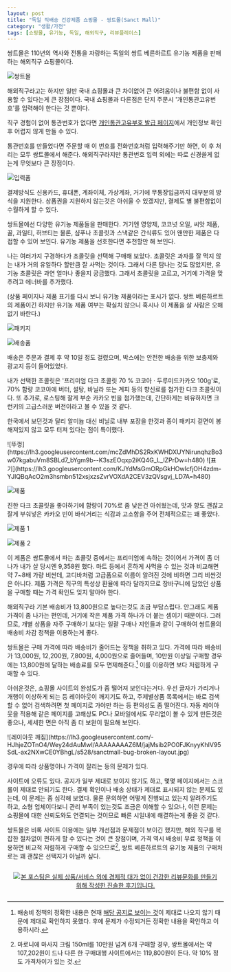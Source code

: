 ```yaml
---
layout: post
title: "독일 직배송 건강제품 쇼핑몰 - 쌍트몰(Sanct Mall)"
category: "생활/가전"
tags: [쇼핑몰, 유기농, 독일, 해외직구, 리뷰플레이스]
---
```


쌍트몰은 110년의 역사와 전통을 자랑하는 독일의 쌍트 베른하르트 유기농 제품을 판매하는 해외직구 쇼핑몰이다.

![쌍트몰](https://lh3.googleusercontent.com/-uQMRMSl6eLI/WeytpC_d6tI/AAAAAAAAZ4Y/BZQKvdll4wstOxBMt-shs20e0xtoy_c1wCE0YBhgL/s640/sanctmall-top.jpg)

해외직구라고는 하지만 일반 국내 쇼핑몰과 큰 차이없어
큰 어려움이나 불편함 없이 사용할 수 있다는게 큰 장점이다.
국내 쇼핑몰과 다른점은 단지 주문시 '개인통관고유번호'를 입력해야 한다는 것 뿐이다.

직구 경험이 없어 통관번호가 없다면 [개인통관고유부호 발급 페이지](https://unipass.customs.go.kr/csp/persIndex.do)에서
개인정보 확인 후 어렵지 않게 만들 수 있다.

통관번호를 만들었다면 주문할 때 이 번호를 전화번호처럼 입력해주기만 하면,
이 후 처리는 모두 쌍트몰에서 해준다.
해외직구라지만 통관번호 입력 외에는 따로 신경쓸게 없는게 무엇보다 큰 장점이다.

![입력폼](https://lh3.googleusercontent.com/-GyuuF8lQxEU/WeyvLFElfvI/AAAAAAAAZ5k/ivWejZQWR5gEbweLh4-a7zFFudtH08KQgCE0YBhgL/s640/sanctmall-sod_frm.png)

결제방식도 신용카드, 휴대폰, 계좌이체, 가상계좌, 거기에 무통장입금까지 대부분의 방식을 지원한다.
상품권을 지원하지 않는것은 아쉬울 수 있겠지만,
결제도 별 불편함없이 수월하게 할 수 있다.

쌍트몰에선 다양한 유기농 제품들을 판매한다.
거기엔 영양제, 코코넛 오일, 씨앗 제품, 꿀, 과일티, 허브티는 물론,
샴푸나 초콜릿과 스낵같은 간식류도 있어
왠만한 제품은 다 접할 수 있어 보인다.
유기농 제품을 선호한다면 추천할만 해 보인다.

나는 여러가지 구경하다가 초콜릿을 선택해 구매해 보았다.
초콜릿은 과자를 잘 먹지 않는 내가 거의 유일하다 할만큼 잘 사먹는 것이다.
그래서 다른 탐나는 것도 많았지만, 유기농 초콜릿은 과연 얼마나 좋을지 궁금했다.
그래서 초콜릿을 고르고, 거기에 가격을 맞추려고 에너바를 추가했다.

(상품 페이지나 제품 표기를 다시 보니 유기농 제품이라는 표시가 없다.
쌍트 베른하르트의 제품이긴 하지만 유기농 제품 여부는 확실치 않으니
혹시나 이 제품을 살 사람은 오해 없기 바란다.)

![패키지](https://lh3.googleusercontent.com/czYmXuZMhry0P628YNQVrUwfFSdwJe_k7Se9n0jbJgb-UfzlTM5ERlwGueRDg9EQ16y9lEV6LrHHiQ=s560)

![배송품](https://lh3.googleusercontent.com/6e-ey1FzVJ2b58o8Cc8FTLlbdPnwv6IGsQks2WD4ATZIM86-u4VW-dgx0DFRYO2WwHMNJQmCxUevMA=s560)

배송은 주문과 결제 후 약 10일 정도 걸렸으며,
박스에는 안전한 배송을 위한 보충제와 광고지 등이 들어있었다.

내가 선택한 초콜릿은 '프리미엄 다크 초콜릿 70 % 코코아 · 두루미드카카오 100g'로,
70% 함량 코코아에 버터, 설탕, 바닐라 또는 계피 등의 향신료를 첨가한 다크 초콜릿이다.
또 추가로, 로스팅해 잘게 부순 카카오 빈을 첨가했는데,
간단하게는 비유하자면 크런키의 고급스러운 버전이라고 볼 수 있을 것 같다.

한국에서 보던것과 달리 알미늄 대신 비닐로 내부 포장을 한것과
종이 패키지 겉면이 봉해져있지 않고 모두 터져 있다는 점이 특이했다.

<p class="center" markdown="1">
![뚜껑](https://lh3.googleusercontent.com/mcZdMhDS2RxKWHDXUYNirunqhzBo3w07kgabuVm8SBLd7_bYgm9b--K3szEOqxp2iKQ4G_L_lZPrDw=h480)
![표기](https://lh3.googleusercontent.com/KJYdMsGmORpGkHOwIcfjOH4zdm-YJlQBqAcO2m3hsmbn512xsjxzsZvrVOXdA2CEV3zQVsgvj_LD7A=h480)
</p>

![제품](https://lh3.googleusercontent.com/-4vl1RPXZ1UTmY4d7NFm6TLJmDlK5fFXVmrBjcGjr04pgd6V89-eLxOM2K75lptPn1r1OffqXG4QZA=s560)

진한 다크 초콜릿을 좋아하기에 함량이 70%로 좀 낮은건 아쉬웠는데,
맛과 향도 괜찮고
잘게 부숴넣은 카카오 빈이 바삭거리는 식감과 고소함을 주어
전체적으로는 꽤 좋았다.

![제품 1](https://lh3.googleusercontent.com/R28XxCjjmx9LLlMY7F_0HcL6KTONg3UW6jdzfjLvzy2p6xTbQ6EtM-5lgIE9Kg7240x-XDGfga0xhw=s560)

![제품 2](https://lh3.googleusercontent.com/iEWriNbICJcEdhrDaXg0P69WSlogU7XWJRGXoiAbZ1IeEyC0VaohvVY5KDlzjywNfJC7xn6ZB8E2-w=s560)

이 제품은 쌍트몰에서 파는 초콜릿 중에서는 프리미엄에 속하는 것이어서
가격이 좀 더 나가
내가 살 당시엔 9,358원 했다.
마트 등에서 흔하게 사먹을 수 있는 것과 비교해면 약 7~8배 가량 비싼데,
고디바처럼 고급품으로 이름이 알려진 것에 비하면 그리 비싼것은 아니다.
제품 가격은 직구의 특성상 환율에 따라 달라지므로
장바구니에 담았던 상품을 구매할 때는 가격 확인도 잊지 말아야 한다.

해외직구라 기본 배송비가 13,800원으로 높다는것도 조금 부담스럽다.
안그래도 제품 가격이 좀 나가는 편인데,
거기에 작은 제품 가격 하나가 더 붙는 셈이기 때문이다.
그러므로, 개별 상품을 자주 구매하기 보다는
일괄 구매나 지인들과 같이 구매하여
쌍트몰의 배송비 차감 정책을 이용하는게 좋다.

쌍트몰은 구매 가격에 따라 배송비가 줄어드는 정책을 취하고 있다.
가격에 따라 배송비가 13,000원, 12,200원, 7,800원, 4,000원으로 줄어들며,
10만원 이상일 구매할 경우에는 13,800원에 달하는 배송료를 모두 면제해준다.[^1]
이를 이용하면 보다 저렴하게 구매할 수 있다.

[^1]: 배송비 정책의 정확한 내용은 현재 [해당 공지로 보이는 것](http://www.sanctmall.com/bbs/board.php?bo_table=notice&wr_id=38&page=1)이 제대로 나오지 않기 때문에 제대로 확인하지 못했다. 후에 문제가 수정되거든 정확한 내용을 확인하고 이용하시라.

아쉬운것은, 쇼핑몰 사이트의 완성도가 좀 떨어져 보인다는거다.
우선 글자가 가리거나 개행이 이상하게 되는 등 레이아웃이 깨지기도 하고,
주제별상품 목록에서는 바로 검색할 수 없어
검색하려면 첫 페이지로 가야만 하는 등 편의성도 좀 떨어진다.
자동 레이아웃을 적용해 같은 페이지를 고해상도 PC나 모바일에서도 무리없이 볼 수 있게 만든것은 좋으나,
세세한 면은 아직 좀 더 보완이 필요해 보인다.

<div class="mediablock" markdown="1">
![레이아웃 깨짐](https://lh3.googleusercontent.com/-HJhjeZOTnO4/Wey24dAuMwI/AAAAAAAAZ6M/jajMsib2PO0FJKnyyKhIV95SdL-ax2NXwCE0YBhgL/s528/sanctmall-bug-broken-layout.jpg)
<p class="mediablock-caption">경우에 따라 상품명이나 가격이 잘리는 등의 문제가 있다.</p>
</div>

사이트에 오류도 있다.
공지가 일부 제대로 보이지 않기도 하고,
몇몇 페이지에서는 스크롤이 제대로 안되기도 한다.
결제 확인이나 배송 상태가 제대로 표시되지 않는 문제도 있는데,
이 문제는 좀 심각해 보였다.
물론 문의하면 어떻게 진행되고 있는지 알려주기도 하고,
소형 업체이다보니 관리 부족이 있는것도 조금은 이해할 수 있으나,
이런 문제는 쇼핑몰에 대한 신뢰도와도 연결되는 것이므로
빠른 시일내에 해결하는게 좋을 것 같다.

쌍트몰은 비록 사이트 이용에는 일부 개선점과 문제점이 보이긴 했지만,
해외 직구를 복잡한 절차없이 편하게 할 수 있다는 것이 큰 장점이며,
가격 역시 배송비 무료 정책을 이용하면 비교적 저렴하게 구매할 수 있으므로[^2],
쌍트 베른하르트의 유기농 제품의 구매처로는
꽤 괜찮은 선택지가 아닐까 싶다.

[^2]: 마로니에 마사지 크림 150ml를 10만원 넘겨 6개 구매할 경우, 쌍트몰에서는 약 107,202원이 드나 다른 한 구매대행 사이트에서는 119,800원이 든다. 약 10% 정도 가격차이가 있는 것.



<div style="text-align: center; padding: 1em;"><a href="http://reviewplace.co.kr/detail.php?number=10125" target="_blank"><img src="http://reviewplace.co.kr/blog_traffic.php?key=MTAxMjV8cmV6bm9h" border="0" alt="본 포스팅은 실제 상품/서비스 외에 경제적 대가 없이 건강한 리뷰문화를 만들기 위해 작성한 진솔한 후기입니다."></a></div>
